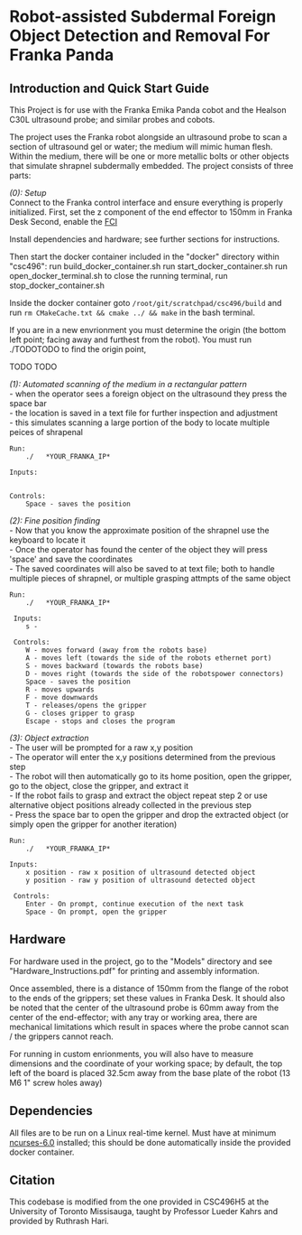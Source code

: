 # Robot-assisted Subdermal Foreign Object Detection and Removal For Franka Panda


## **Introduction and Quick Start Guide**
This Project is for use with the Franka Emika Panda cobot and the Healson C30L ultrasound probe; and similar probes and cobots.

The project uses the Franka robot alongside an ultrasound probe to scan a section of ultrasound gel or water; the medium will mimic human flesh. Within the medium, there will be one or more metallic bolts or other objects that simulate shrapnel subdermally embedded. The project consists of three parts:

*(0): Setup*<br />
Connect to the Franka control interface and ensure everything is properly initialized. 
First, set the z component of the end effector to 150mm in Franka Desk
Second, enable the [FCI](https://frankaemika.github.io/docs/getting_started.html)

Install dependencies and hardware; see further sections for instructions.

Then start the docker container included in the "docker" directory within "csc496":
    run build_docker_container.sh
    run start_docker_container.sh
    run open_docker_terminal.sh
    to close the running terminal, run stop_docker_container.sh

Inside the docker container goto `/root/git/scratchpad/csc496/build` and run `rm CMakeCache.txt && cmake ../ && make` in the bash terminal.

If you are in a new envrionment you must determine the origin (the bottom left point; facing away and furthest from the robot).
You must run ./TODOTODO  to find the origin point, 

TODO TODO

*(1): Automated scanning of the medium in a rectangular pattern*<br />
     - when the operator sees a foreign object on the ultrasound they press the space bar<br />
     - the location is saved in a text file for further inspection and adjustment<br />
     - this simulates scanning a large portion of the body to locate multiple peices of shrapenal<br />

    Run:
        ./   *YOUR_FRANKA_IP*

    Inputs:


    Controls:
        Space - saves the position

*(2): Fine position finding* <br />
     - Now that you know the approximate position of the shrapnel use the keyboard to locate it <br />
     - Once the operator has found the center of the object they will press 'space' and save the coordinates <br />
     - The saved coordinates will also be saved to at text file; both to handle multiple pieces of shrapnel, or multiple grasping attmpts of the same object <br />
    
    Run:
        ./   *YOUR_FRANKA_IP*  

     Inputs:
        s -

     Controls:
        W - moves forward (away from the robots base)
        A - moves left (towards the side of the robots ethernet port)
        S - moves backward (towards the robots base)
        D - moves right (towards the side of the robotspower connectors)
        Space - saves the position
        R - moves upwards
        F - move downwards
        T - releases/opens the gripper
        G - closes gripper to grasp
        Escape - stops and closes the program

*(3): Object extraction*<br />
     - The user will be prompted for a raw x,y position<br />
     - The operator will enter the x,y positions determined from the previous step<br />
     - The robot will then automatically go to its home position, open the gripper, go to the object, close the gripper, and extract it<br />
     - If the robot fails to grasp and extract the object repeat step 2 or use alternative object positions already collected in the previous step<br />
     - Press the space bar to open the gripper and drop the extracted object (or simply open the gripper for another iteration)<br />
  
    Run:
        ./   *YOUR_FRANKA_IP*  
        
    Inputs:
        x position - raw x position of ultrasound detected object
        y position - raw y position of ultrasound detected object

     Controls:
        Enter - On prompt, continue execution of the next task
        Space - On prompt, open the gripper



## **Hardware**
For hardware used in the project, go to the "Models" directory and see "Hardware_Instructions.pdf" for printing and assembly information.

Once assembled, there is a distance of 150mm from the flange of the robot to the ends of the grippers; set these values in Franka Desk.
It should also be noted that the center of the ultrasound probe is 60mm away from the center of the end-effector; 
with any tray or working area, there are mechanical limitations which result in spaces where the probe cannot scan / the grippers cannot reach.

For running in custom enrionments, you will also have to measure dimensions and the coordinate of your working space;
by default, the top left of the board is placed 32.5cm away from the base plate of the robot (13 M6 1" screw holes away)

## **Dependencies**
All files are to be run on a Linux real-time kernel.
Must have at minimum [ncurses-6.0](https://lists.gnu.org/archive/html/info-gnu/2015-08/msg00002.html) installed; this should be done automatically
inside the provided docker container. 

## **Citation**
This codebase is modified from the one provided in CSC496H5 at the University of Toronto Missisauga, taught by Professor Lueder Kahrs and provided by Ruthrash Hari.




